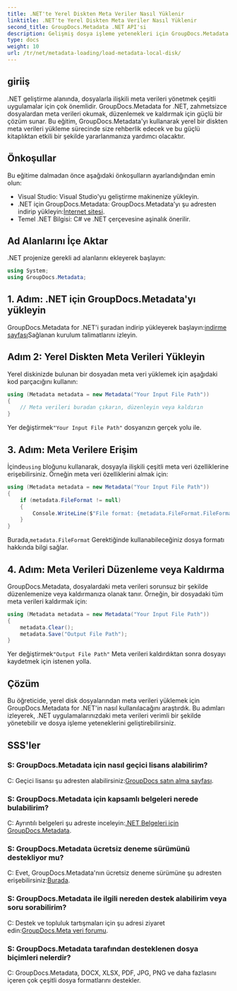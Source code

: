 ```yaml
---
title: .NET'te Yerel Diskten Meta Veriler Nasıl Yüklenir
linktitle: .NET'te Yerel Diskten Meta Veriler Nasıl Yüklenir
second_title: GroupDocs.Metadata .NET API'si
description: Gelişmiş dosya işleme yetenekleri için GroupDocs.Metadata ile .NET uygulamalarındaki dosya meta verilerini zahmetsizce yönetin.
type: docs
weight: 10
url: /tr/net/metadata-loading/load-metadata-local-disk/
---
```

## giriiş
.NET geliştirme alanında, dosyalarla ilişkili meta verileri yönetmek çeşitli uygulamalar için çok önemlidir. GroupDocs.Metadata for .NET, zahmetsizce dosyalardan meta verileri okumak, düzenlemek ve kaldırmak için güçlü bir çözüm sunar. Bu eğitim, GroupDocs.Metadata'yı kullanarak yerel bir diskten meta verileri yükleme sürecinde size rehberlik edecek ve bu güçlü kitaplıktan etkili bir şekilde yararlanmanıza yardımcı olacaktır.
## Önkoşullar
Bu eğitime dalmadan önce aşağıdaki önkoşulların ayarlandığından emin olun:
- Visual Studio: Visual Studio'yu geliştirme makinenize yükleyin.
-  .NET için GroupDocs.Metadata: GroupDocs.Metadata'yı şu adresten indirip yükleyin:[İnternet sitesi](https://releases.groupdocs.com/metadata/net/).
- Temel .NET Bilgisi: C# ve .NET çerçevesine aşinalık önerilir.

## Ad Alanlarını İçe Aktar
.NET projenize gerekli ad alanlarını ekleyerek başlayın:
```csharp
using System;
using GroupDocs.Metadata;
```
## 1. Adım: .NET için GroupDocs.Metadata'yı yükleyin
 GroupDocs.Metadata for .NET'i şuradan indirip yükleyerek başlayın:[indirme sayfası](https://releases.groupdocs.com/metadata/net/)Sağlanan kurulum talimatlarını izleyin.
## Adım 2: Yerel Diskten Meta Verileri Yükleyin
Yerel diskinizde bulunan bir dosyadan meta veri yüklemek için aşağıdaki kod parçacığını kullanın:
```csharp
using (Metadata metadata = new Metadata("Your Input File Path"))
{
    // Meta verileri buradan çıkarın, düzenleyin veya kaldırın
}
```
 Yer değiştirmek`"Your Input File Path"` dosyanızın gerçek yolu ile.
## 3. Adım: Meta Verilere Erişim
 İçinde`using` bloğunu kullanarak, dosyayla ilişkili çeşitli meta veri özelliklerine erişebilirsiniz. Örneğin meta veri özelliklerini almak için:
```csharp
using (Metadata metadata = new Metadata("Your Input File Path"))
{
    if (metadata.FileFormat != null)
    {
        Console.WriteLine($"File format: {metadata.FileFormat.FileFormatType}");
    }
}
```
 Burada,`metadata.FileFormat` Gerektiğinde kullanabileceğiniz dosya formatı hakkında bilgi sağlar.
## 4. Adım: Meta Verileri Düzenleme veya Kaldırma
GroupDocs.Metadata, dosyalardaki meta verileri sorunsuz bir şekilde düzenlemenize veya kaldırmanıza olanak tanır. Örneğin, bir dosyadaki tüm meta verileri kaldırmak için:
```csharp
using (Metadata metadata = new Metadata("Your Input File Path"))
{
    metadata.Clear();
    metadata.Save("Output File Path");
}
```
 Yer değiştirmek`"Output File Path"` Meta verileri kaldırdıktan sonra dosyayı kaydetmek için istenen yolla.

## Çözüm
Bu öğreticide, yerel disk dosyalarından meta verileri yüklemek için GroupDocs.Metadata for .NET'in nasıl kullanılacağını araştırdık. Bu adımları izleyerek, .NET uygulamalarınızdaki meta verileri verimli bir şekilde yönetebilir ve dosya işleme yeteneklerini geliştirebilirsiniz.

## SSS'ler
### S: GroupDocs.Metadata için nasıl geçici lisans alabilirim?
 C: Geçici lisansı şu adresten alabilirsiniz:[GroupDocs satın alma sayfası](https://purchase.groupdocs.com/temporary-license/).
### S: GroupDocs.Metadata için kapsamlı belgeleri nerede bulabilirim?
 C: Ayrıntılı belgeleri şu adreste inceleyin:[.NET Belgeleri için GroupDocs.Metadata](https://reference.groupdocs.com/metadata/net/).
### S: GroupDocs.Metadata ücretsiz deneme sürümünü destekliyor mu?
 C: Evet, GroupDocs.Metadata'nın ücretsiz deneme sürümüne şu adresten erişebilirsiniz:[Burada](https://releases.groupdocs.com/).
### S: GroupDocs.Metadata ile ilgili nereden destek alabilirim veya soru sorabilirim?
 C: Destek ve topluluk tartışmaları için şu adresi ziyaret edin:[GroupDocs.Meta veri forumu](https://forum.groupdocs.com/c/metadata/14).
### S: GroupDocs.Metadata tarafından desteklenen dosya biçimleri nelerdir?
C: GroupDocs.Metadata, DOCX, XLSX, PDF, JPG, PNG ve daha fazlasını içeren çok çeşitli dosya formatlarını destekler.